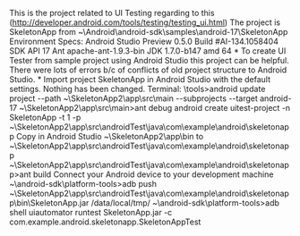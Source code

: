 This is the project related to UI Testing regarding to this (http://developer.android.com/tools/testing/testing_ui.html)
The project is SkeletonApp from ~\Android\android-sdk\samples\android-17\SkeletonApp
Environment Specs:
Android Studio Preview 0.5.0 Build #AI-134.1058404
SDK API 17
Ant apache-ant-1.9.3-bin
JDK 1.7.0-b147 amd 64
*
To create UI Tester from sample project using Android Studio this project can be helpful. 
There were lots of errors b/c of conflicts of old project structure to Android Studio. 
*
Import project SkeletonApp in Android Studio with the default settings. Nothing has been changed.
Terminal:
\tools>android update project --path ~\SkeletonApp2\app\src\main --subprojects --target android-17
~\SkeletonApp2\app\src\main>ant debug
android create uitest-project -n SkeletonApp -t 1 -p ~\SkeletonApp2\app\src\androidTest\java\com\example\android\skeletonapp
Copy in Android Studio ~\SkeletonApp2\app\bin to ~\SkeletonApp2\app\src\androidTest\java\com\example\android\skeletonapp
~\SkeletonApp2\app\src\androidTest\java\com\example\android\skeletonapp>ant build
Connect your Android device to your development machine
~\android-sdk\platform-tools>adb push ~\SkeletonApp2\app\src\androidTest\java\com\example\android\skeletonapp\bin\SkeletonApp.jar /data/local/tmp/
~\android-sdk\platform-tools>adb shell uiautomator runtest SkeletonApp.jar -c com.example.android.skeletonapp.SkeletonAppTest

